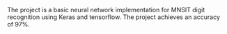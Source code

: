 The project is a basic neural network implementation for MNSIT digit recognition using Keras and tensorflow.
The project achieves an accuracy of 97%.
